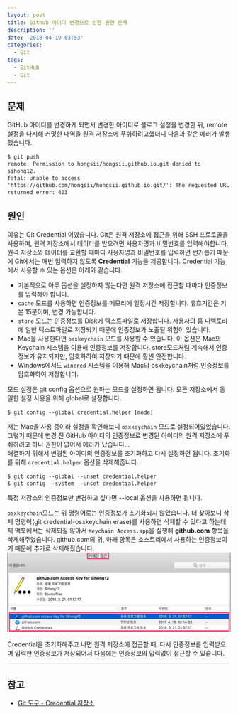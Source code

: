 ```yaml
---
layout: post
title: Github 아이디 변경으로 인한 권한 문제
description: ''
date: '2018-04-19 03:53'
categories:
  - Git
tags:
  - GitHub
  - Git
---
```


## 문제
GitHub 아이디를 변경하게 되면서 변경한 아이디로 블로그 설정을 변경한 뒤, remote 설정을 다시해 커밋한 내역을 원격 저장소에 푸쉬하려고했더니 다음과 같은 에러가 발생했습니다.

``` github
$ git push
remote: Permission to hongsii/hongsii.github.io.git denied to sihong12.
fatal: unable to access 'https://github.com/hongsii/hongsii.github.io.git/': The requested URL returned error: 403
```

## 원인
이유는 Git Credential 이였습니다. Git은 원격 저장소에 접근을 위해 SSH 프로토콜을 사용하며, 원격 저장소에서 데이터를 받으려면 사용자명과 비밀번호를 입력해야합니다. 원격 저장소와 데이터를 교환할 때마다 사용자명과 비밀번호를 입력하면 번거롭기 때문에 Git에서는 매번 입력하지 않도록 **Credential** 기능을 제공합니다. Credential 기능에서 사용할 수 있는 옵션은 아래와 같습니다.

* 기본적으로 아무 옵션을 설정하지 않는다면 원격 저장소에 접근할 때마다 인증정보를 입력해야 합니다.
* `cache` 모드를 사용하면 인증정보를 메모리에 일정시간 저장합니다. 유효기간은 기본 15분이며, 변경 가능합니다.
* `store` 모드는 인증정보를 Disk에 텍스트파일로 저장합니다. 사용자의 홈 디렉토리에 일반 텍스트파일로 저장되기 때문에 인증정보가 노출될 위험이 있습니다.
* Mac을 사용한다면 `osxkeychain` 모드를 사용할 수 있습니다. 이 옵션은 Mac의 Keychain 시스템을 이용해 인증정보를 저장합니다. store모드처럼 계속해서 인증정보가 유지되지만, 암호화하여 저장되기 때문에 훨씬 안전합니다.
* Windows에서도 `wincred` 시스템을 이용해 Mac의 osxkeychain처럼 인증정보를 암호화하여 저장합니다.

모드 설정은 git config 옵션으로 원하는 모드를 설정하면 됩니다. 모든 저장소에서 동일한 설정 사용을 위해 global로 설정합니다.

``` github
$ git config --global credential.helper [mode]
```

저는 Mac을 사용 중이라 설정을 확인해보니 `osxkeychain` 모드로 설정되어있었습니다. 그렇기 때문에 변경 전 GitHub 아이디의 인증정보로 변경된 아이디의 원격 저장소에 푸쉬하려고 하니 권한이 없어서 에러가 났습니다...<br/>
해결하기 위해서 변경된 아이디의 인증정보를 초기화하고 다시 설정하면 됩니다. 초기화를 위해 `credential.helper` 옵션을 삭제해줍니다.
``` github
$ git config --global --unset credential.helper
$ git config --system --unset credential.helper
```
특정 저장소의 인증정보만 변경하고 싶다면 --local 옵션을 사용하면 됩니다. <br/>


`osxkeychain`모드는 위 명령어로는 인증정보가 초기화되지 않았습니다. 더 찾아보니 삭제 명령어(git credential-osxkeychain erase)를 사용하면 삭제할 수 있다고 하는데 제 맥북에서는 삭제되질 않아서 `Keychain Access.app`을 실행해 **github.com** 항목을 삭제해주었습니다. github.com의 위, 아래 항목은 소스트리에서 사용하는 인증정보이기 때문에 추가로 삭제해줬습니다.
![키체인 제거](/assets/images/post/키체인-제거.png)

Credential을 초기화해주고 나면 원격 저장소에 접근할 때, 다시 인증정보를 입력받으며 입력한 인증정보가 저장되어서 다음에는 인증정보의 입력없이 접근할 수 있습니다.

---------------

## 참고

* [Git 도구 - Credential 저장소](https://git-scm.com/book/ko/v2/Git-%EB%8F%84%EA%B5%AC-Credential-%EC%A0%80%EC%9E%A5%EC%86%8C)
